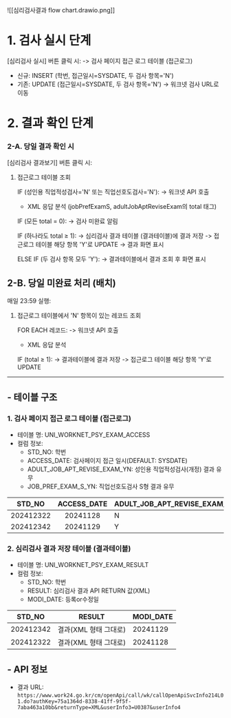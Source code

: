 

![[심리검사결과 flow chart.drawio.png]]

# 1. 검사 실시 단계

\[심리검사 실시\] 버튼 클릭 시:
-> 검사 페이지 접근 로그 테이블 (접근로그)
   - 신규: INSERT (학번, 접근일시=SYSDATE, 두 검사 항목='N')
   - 기존: UPDATE (접근일시=SYSDATE, 두 검사 항목='N')
-> 워크넷 검사 URL로 이동

# 2. 결과 확인 단계
### 2-A. 당일 결과 확인 시

\[심리검사 결과보기\] 버튼 클릭 시:
1. 접근로그 테이블 조회
   
   IF (성인용 직업적성검사='N' 또는 직업선호도검사='N'):
   -> 워크넷 API 호출
      - XML 응답 분석 (jobPrefExamS, adultJobAptReviseExam의 total 태그)
      
      IF (모든 total = 0):
      -> 검사 미완료 알림
      
      IF (하나라도 total ≥ 1):
      -> 심리검사 결과 테이블 (결과테이블)에 결과 저장
      -> 접근로그 테이블 해당 항목 'Y'로 UPDATE
      -> 결과 화면 표시
      
   ELSE IF (두 검사 항목 모두 'Y'):
   -> 결과테이블에서 결과 조회 후 화면 표시


## 2-B. 당일 미완료 처리 (배치)

매일 23:59 실행:
1. 접근로그 테이블에서 'N' 항목이 있는 레코드 조회
   
   FOR EACH 레코드:
   -> 워크넷 API 호출
      - XML 응답 분석
      
      IF (total ≥ 1):
      -> 결과테이블에 결과 저장
      -> 접근로그 테이블 해당 항목 'Y'로 UPDATE

---
## - 테이블 구조

### 1. 검사 페이지 접근 로그 테이블 (접근로그)

- 테이블 명: UNI_WORKNET_PSY_EXAM_ACCESS
- 컬럼 정보:
    - STD_NO: 학번
    - ACCESS_DATE: 검사페이지 접근 일시(DEFAULT: SYSDATE)
    - ADULT_JOB_APT_REVISE_EXAM_YN: 성인용 직업적성검사(개정) 결과 유무
    - JOB_PREF_EXAM_S_YN: 직업선호도검사 S형 결과 유무

|  STD_NO   | ACCESS_DATE | ADULT_JOB_APT_REVISE_EXAM_YN | JOB_PREF_EXAM_S_YN |
| :-------: | :---------: | ---------------------------- | ------------------ |
| 202412322 |  20241128   | N                            | Y                  |
| 202412342 |  20241129   | Y                            | Y                  |

### 2. 심리검사 결과 저장 테이블 (결과테이블)

- 테이블 명: UNI_WORKNET_PSY_EXAM_RESULT
- 컬럼 정보:
    - STD_NO: 학번
    - RESULT: 심리검사 결과 API RETURN 값(XML)
    - MODI_DATE: 등록or수정일

|  STD_NO   |     RESULT     | MODI_DATE |
| :-------: | :------------: | --------- |
| 202412342 | 결과(XML 형태 그대로) | 20241129  |
| 202412322 | 결과(XML 형태 그대로) | 20241128  |
## - API 정보

- 결과 URL: `https://www.work24.go.kr/cm/openApi/call/wk/callOpenApiSvcInfo214L01.do?authKey=75a1364d-8338-41ff-9f5f-7aba463a10bb&returnType=XML&userInfo3=U0387&userInfo4`